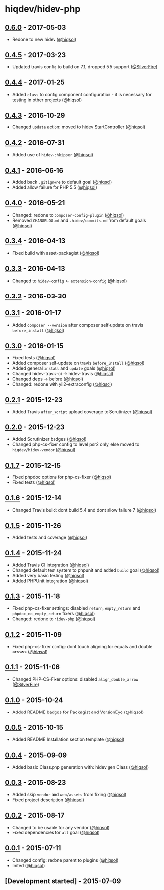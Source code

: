 # hiqdev/hidev-php

## [0.6.0] - 2017-05-03

- Redone to new hidev ([@hiqsol])

## [0.4.5] - 2017-03-23

- Updated travis config to build on 7.1, dropped 5.5 support ([@SilverFire])

## [0.4.4] - 2017-01-25

- Added `class` to config component configuration - it is necessary for testing in other projects ([@hiqsol])

## [0.4.3] - 2016-10-29

- Changed `update` action: moved to hidev StartController ([@hiqsol])

## [0.4.2] - 2016-07-31

- Added use of `hidev-chkipper` ([@hiqsol])

## [0.4.1] - 2016-06-16

- Added back `.gitignore` to default goal ([@hiqsol])
- Added allow failure for PHP 5.5 ([@hiqsol])

## [0.4.0] - 2016-05-21

- Changed: redone to `composer-config-plugin` ([@hiqsol])
- Removed `CHANGELOG.md` and `.hidev/commits.md` from default goals ([@hiqsol])

## [0.3.4] - 2016-04-13

- Fixed build with asset-packagist ([@hiqsol])

## [0.3.3] - 2016-04-13

- Changed to `hidev-config` <- `extension-config` ([@hiqsol])

## [0.3.2] - 2016-03-30

## [0.3.1] - 2016-01-17

- Added `composer --version` after composer self-update on travis `before_install` ([@hiqsol])

## [0.3.0] - 2016-01-15

- Fixed tests ([@hiqsol])
- Added composer self-update on travis `before_install` ([@hiqsol])
- Added general `install` and `update` goals ([@hiqsol])
- Changed hidev-travis-ci -> hidev-travis ([@hiqsol])
- Changed deps -> before ([@hiqsol])
- Changed: redone with yii2-extraconfig ([@hiqsol])

## [0.2.1] - 2015-12-23

- Added Travis `after_script` upload coverage to Scrutinizer ([@hiqsol])

## [0.2.0] - 2015-12-23

- Added Scrutinizer badges ([@hiqsol])
- Changed php-cs-fixer config to level psr2 only, else moved to `hiqdev/hidev-vendor` ([@hiqsol])

## [0.1.7] - 2015-12-15

- Fixed phpdoc options for php-cs-fixer ([@hiqsol])
- Fixed tests ([@hiqsol])

## [0.1.6] - 2015-12-14

- Changed Travis build: dont build 5.4 and dont allow failure 7 ([@hiqsol])

## [0.1.5] - 2015-11-26

- Added tests and coverage ([@hiqsol])

## [0.1.4] - 2015-11-24

- Added Travis CI integration ([@hiqsol])
- Changed default test system to phpunit and added `build` goal ([@hiqsol])
- Added very basic testing ([@hiqsol])
- Added PHPUnit integration ([@hiqsol])

## [0.1.3] - 2015-11-18

- Fixed php-cs-fixer settings: disabled `return`, `empty_return` and `phpdoc_no_empty_return` fixers ([@hiqsol])
- Changed: redone to `hidev-php` ([@hiqsol])

## [0.1.2] - 2015-11-09

- Fixed php-cs-fixer config: dont touch aligning for equals and double arrows ([@hiqsol])

## [0.1.1] - 2015-11-06

- Changed PHP-CS-Fixer options: disabled `align_double_arrow` ([@SilverFire])

## [0.1.0] - 2015-10-24

- Added README badges for Packagist and VersionEye ([@hiqsol])

## [0.0.5] - 2015-10-15

- Added README Installation section template ([@hiqsol])

## [0.0.4] - 2015-09-09

- Added basic Class.php generation with: hidev gen Class ([@hiqsol])

## [0.0.3] - 2015-08-23

- Added skip `vendor` and `web/assets` from fixing ([@hiqsol])
- Fixed project description ([@hiqsol])

## [0.0.2] - 2015-08-17

- Changed to be usable for any vendor ([@hiqsol])
- Fixed dependencies for `all` goal ([@hiqsol])

## [0.0.1] - 2015-07-11

- Changed config: redone parent to plugins ([@hiqsol])
- Inited ([@hiqsol])

## [Development started] - 2015-07-09

[@hiqsol]: https://github.com/hiqsol
[sol@hiqdev.com]: https://github.com/hiqsol
[@SilverFire]: https://github.com/SilverFire
[d.naumenko.a@gmail.com]: https://github.com/SilverFire
[@tafid]: https://github.com/tafid
[andreyklochok@gmail.com]: https://github.com/tafid
[@BladeRoot]: https://github.com/BladeRoot
[bladeroot@gmail.com]: https://github.com/BladeRoot
[Under development]: https://github.com/hiqdev/hidev-php/compare/0.4.4...HEAD
[0.4.3]: https://github.com/hiqdev/hidev-php/compare/0.4.2...0.4.3
[0.4.2]: https://github.com/hiqdev/hidev-php/compare/0.4.1...0.4.2
[0.4.1]: https://github.com/hiqdev/hidev-php/compare/0.4.0...0.4.1
[0.4.0]: https://github.com/hiqdev/hidev-php/compare/0.3.4...0.4.0
[0.3.4]: https://github.com/hiqdev/hidev-php/compare/0.3.3...0.3.4
[0.3.3]: https://github.com/hiqdev/hidev-php/compare/0.3.2...0.3.3
[0.3.2]: https://github.com/hiqdev/hidev-php/compare/0.3.1...0.3.2
[0.3.1]: https://github.com/hiqdev/hidev-php/compare/0.3.0...0.3.1
[0.3.0]: https://github.com/hiqdev/hidev-php/compare/0.2.1...0.3.0
[0.2.1]: https://github.com/hiqdev/hidev-php/compare/0.2.0...0.2.1
[0.2.0]: https://github.com/hiqdev/hidev-php/compare/0.1.7...0.2.0
[0.1.7]: https://github.com/hiqdev/hidev-php/compare/0.1.6...0.1.7
[0.1.6]: https://github.com/hiqdev/hidev-php/compare/0.1.5...0.1.6
[0.1.5]: https://github.com/hiqdev/hidev-php/compare/0.1.4...0.1.5
[0.1.4]: https://github.com/hiqdev/hidev-php/compare/0.1.3...0.1.4
[0.1.3]: https://github.com/hiqdev/hidev-php/compare/0.1.2...0.1.3
[0.1.2]: https://github.com/hiqdev/hidev-php/compare/0.1.1...0.1.2
[0.1.1]: https://github.com/hiqdev/hidev-php/compare/0.1.0...0.1.1
[0.1.0]: https://github.com/hiqdev/hidev-php/compare/0.0.5...0.1.0
[0.0.5]: https://github.com/hiqdev/hidev-php/compare/0.0.4...0.0.5
[0.0.4]: https://github.com/hiqdev/hidev-php/compare/0.0.3...0.0.4
[0.0.3]: https://github.com/hiqdev/hidev-php/compare/0.0.2...0.0.3
[0.0.2]: https://github.com/hiqdev/hidev-php/compare/0.0.1...0.0.2
[0.0.1]: https://github.com/hiqdev/hidev-php/releases/tag/0.0.1
[0.4.4]: https://github.com/hiqdev/hidev-php/compare/0.4.3...0.4.4
[0.4.5]: https://github.com/hiqdev/hidev-php/compare/0.4.4...0.4.5
[0.6.0]: https://github.com/hiqdev/hidev-php/compare/0.4.5...0.6.0
